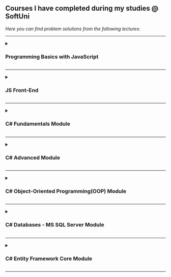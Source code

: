 <h2>Courses I have completed during my studies @ SoftUni</h2>
<em> Here you can find problem solutions from the following lectures:</em>

***
 <details>
 <summary><h3>Programming Basics with JavaScript</summary>
  
 1. [**First Steps In Coding - Labs and Exercises**](https://github.com/jvalkovv/SoftUniCSharpCourses/tree/main/Programming%20Basics%20with%20JavaScript/1.%20First%20Steps%20In%20Coding)
  2. [**Conditional Statements - Labs and Exercises**](https://github.com/jvalkovv/SoftUniCSharpCourses/tree/main/Programming%20Basics%20with%20JavaScript/2.%20Conditional%20Statements)
  3. [**Conditional Statements Advanced - Labs and Exercises**](https://github.com/jvalkovv/SoftUniCSharpCourses/tree/main/Programming%20Basics%20with%20JavaScript/3.%20Conditional%20Statements%20Advanced)
  4. [**For Loop - Labs and Exercises**](https://github.com/jvalkovv/SoftUniCSharpCourses/tree/main/Programming%20Basics%20with%20JavaScript/4.%20For%20Loop)
  5. [**While Loop - Labs and Exercises**](https://github.com/jvalkovv/SoftUniCSharpCourses/tree/main/Programming%20Basics%20with%20JavaScript/5.%20While%20Loop)
  6. [**Nested Loops - Labs and Exercises**](https://github.com/jvalkovv/SoftUniCSharpCourses/tree/main/Programming%20Basics%20with%20JavaScript/6.%20Nested%20Loops)
  7. [**Exams Preparation**](https://github.com/jvalkovv/SoftUniCourses/tree/main/Programming%20Basics%20with%20JavaScript/7.%20Exams%20Preparation)
  </details>

  ***
 <details>
 <summary><h3>JS Front-End</summary>
  
 1. [**JS Syntax Fundamentals - Labs and Exercises**](https://github.com/jvalkovv/SoftUniCourses/tree/main/JS%20Front-End/01.JS%20Syntax%20Fundamentals)
 2. [**Functions and Statements - Labs and Exercises**](https://github.com/jvalkovv/SoftUniCourses/tree/main/JS%20Front-End/02.Functions%20and%20Statements)
 3. [**Objects and Classes - Labs and Exercises**](https://github.com/jvalkovv/SoftUniCourses/tree/main/JS%20Front-End/03.Objects%20and%20Classes/Objects%20and%20Classes%20-%20Lab)
  </details>
  
***
 <details>
 <summary><h3>C# Fundamentals Module</summary>

1. [**Basic Syntax, Conditional Statements and Loops**](https://github.com/jvalkovv/SoftUniCSharpCourses/tree/main/C%23%20Fundamentals/1.%20Basic%20Syntax)
2. [**Data Types and Variables**](https://github.com/jvalkovv/SoftUniCSharpCourses/tree/main/C%23%20Fundamentals/2.%20Data%20Types%20and%20Variables)
3. [**Arrays**](https://github.com/jvalkovv/SoftUniCSharpCourses/tree/main/C%23%20Fundamentals/3.%20Arrays)
4. [**Methods**](https://github.com/jvalkovv/SoftUniCSharpCourses/tree/main/C%23%20Fundamentals/4.%20Methods)
5. [**Lists**](https://github.com/jvalkovv/SoftUniCSharpCourses/tree/main/C%23%20Fundamentals/5.%20List)
6. [**Objects and Classes**](https://github.com/jvalkovv/SoftUniCSharpCourses/tree/main/C%23%20Fundamentals/6.%20Objects%20and%20Classes)
7. [**Associative Arrays**](https://github.com/jvalkovv/SoftUniCSharpCourses/tree/main/C%23%20Fundamentals/7.%20Associative%20Arrays)
8. [**Text Processing**](https://github.com/jvalkovv/SoftUniCSharpCourses/tree/main/C%23%20Fundamentals/8.%20Text%20Processing)
9. [**Regular Expressions**](https://github.com/jvalkovv/SoftUniCSharpCourses/tree/main/C%23%20Fundamentals/9.%20Regular%20Expressions)

  </details>
  
***
 <details>
 <summary><h3>C# Advanced Module</summary>
 
 1. [**Stacks and Queues - Labs and Exercises**](https://github.com/jvalkovv/SoftUniCSharpCourses/tree/main/C%23%20Advanced/1.%20Stacks%20and%20Queues)
 
  </details>
  
***
 <details>
 <summary><h3>C# Object-Oriented Programming(OOP) Module</summary>
  
 1. [**Inheritance - Labs and Exercises**](https://github.com/jvalkovv/SoftUniCSharpCourses/tree/main/C%23%20OOP/01.Inheritance)
 2. [**Encapsulation - Labs and Exercises**](https://github.com/jvalkovv/SoftUniCSharpCourses/tree/main/C%23%20OOP/02.Encapsulation)
 3. [**Interfaces and Abstraction - Labs and Exercise**](https://github.com/jvalkovv/SoftUniCSharpCourses/tree/main/C%23%20OOP/03.Interfaces%20and%20Abstraction)
 4. [**Polymorphism - Labs and Exercises**](https://github.com/jvalkovv/SoftUniCSharpCourses/tree/main/C%23%20OOP/04.Polymorphism)
 5. [**Exceptions and Error Handling - Lab**](https://github.com/jvalkovv/SoftUniCSharpCourses/tree/main/C%23%20OOP/05.Exceptions%20and%20Error%20Handling)
 6. [**Reflection and Attributes - Labs and Exercise**](https://github.com/jvalkovv/SoftUniCSharpCourses/tree/main/C%23%20OOP/06.Reflection%20and%20Attributes)
 7. [**Unit Testing - Labs and Exercises**](https://github.com/jvalkovv/SoftUniCSharpCourses/tree/main/C%23%20OOP/07.Unit%20Testing)
 
 </details>
    
***    
 <details>
 <summary><h3> C# Databases - MS SQL Server Module</summary>
  
 1. [**Databases Introduction**](https://github.com/jvalkovv/SoftUniCSharpCourses/tree/main/C%23%20Databases%20MSSQL%20Server/1.%20Databases%20Introduction)
 2. [**Create, Read, Update and Delete(CRUD)**](https://github.com/jvalkovv/SoftUniCSharpCourses/tree/main/C%23%20Databases%20MSSQL%20Server/2.%20CRUD%20-%20Exercises)
 3. [**Table Relations**](https://github.com/jvalkovv/SoftUniCSharpCourses/tree/main/C%23%20Databases%20MSSQL%20Server/3.%20Table%20Relations%20-%20Exercises)
 4. [**Built-in Functions**](https://github.com/jvalkovv/SoftUniCSharpCourses/tree/main/C%23%20Databases%20MSSQL%20Server/4.%20Built-in%20Functions)
 5. [**Subqueries and Joins**](https://github.com/jvalkovv/SoftUniCSharpCourses/tree/main/C%23%20Databases%20MSSQL%20Server/5.%20Subqueries%20and%20Joins)
 6. [**Indices and Data Aggregation**](https://github.com/jvalkovv/SoftUniCSharpCourses/tree/main/C%23%20Databases%20MSSQL%20Server/6.%20Indices%20and%20Data%20Aggregation)
    </details>
    
    ***
 <details>
 <summary><h3> C# Entity Framework Core Module</summary>
  
 2. [**Entity Relations**](https://github.com/jvalkovv/SoftUniCSharpCourses/tree/main/C%23%20Entity%20Framework%20Core/02.%20Entity%20Relations)
 3. [**LINQ**](https://github.com/jvalkovv/SoftUniCSharpCourses/tree/main/C%23%20Entity%20Framework%20Core/03.%20LINQ)
 4. [**Advanced Queruing**](https://github.com/jvalkovv/SoftUniCSharpCourses/tree/main/C%23%20Entity%20Framework%20Core/04.%20Advanced%20Queruing)
 5. [**JavaScript Object Notation - JSON**](https://github.com/jvalkovv/SoftUniCSharpCourses/tree/main/C%23%20Entity%20Framework%20Core/05.%20JavaScript%20Object%20Notation%20-%20JSON)
 6. [**Extensible Markup Language - XML**](https://github.com/jvalkovv/SoftUniCSharpCourses/tree/main/C%23%20Entity%20Framework%20Core/06.%20Extensible%20Markup%20Language%20-%20XML)
    </details>
    
    ***
